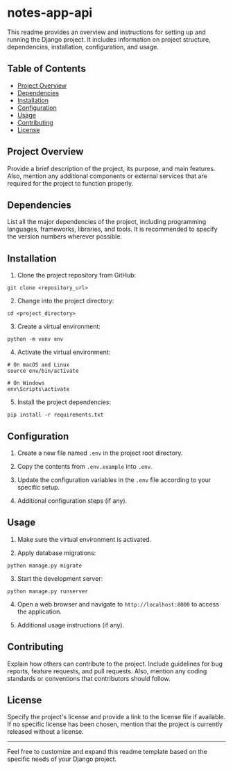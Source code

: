 # notes-app-api

This readme provides an overview and instructions for setting up and running the Django project. It includes information on project structure, dependencies, installation, configuration, and usage.

## Table of Contents

- [Project Overview](#project-overview)
- [Dependencies](#dependencies)
- [Installation](#installation)
- [Configuration](#configuration)
- [Usage](#usage)
- [Contributing](#contributing)
- [License](#license)

## Project Overview

Provide a brief description of the project, its purpose, and main features. Also, mention any additional components or external services that are required for the project to function properly.

## Dependencies

List all the major dependencies of the project, including programming languages, frameworks, libraries, and tools. It is recommended to specify the version numbers wherever possible.

## Installation

1. Clone the project repository from GitHub:

```shell
git clone <repository_url>
```

2. Change into the project directory:

```shell
cd <project_directory>
```

3. Create a virtual environment:

```shell
python -m venv env
```

4. Activate the virtual environment:

```shell
# On macOS and Linux
source env/bin/activate

# On Windows
env\Scripts\activate
```

5. Install the project dependencies:

```shell
pip install -r requirements.txt
```

## Configuration

1. Create a new file named `.env` in the project root directory.

2. Copy the contents from `.env.example` into `.env`.

3. Update the configuration variables in the `.env` file according to your specific setup.

4. Additional configuration steps (if any).

## Usage

1. Make sure the virtual environment is activated.

2. Apply database migrations:

```shell
python manage.py migrate
```

3. Start the development server:

```shell
python manage.py runserver
```

4. Open a web browser and navigate to `http://localhost:8000` to access the application.

5. Additional usage instructions (if any).

## Contributing

Explain how others can contribute to the project. Include guidelines for bug reports, feature requests, and pull requests. Also, mention any coding standards or conventions that contributors should follow.

## License

Specify the project's license and provide a link to the license file if available. If no specific license has been chosen, mention that the project is currently released without a license.

---

Feel free to customize and expand this readme template based on the specific needs of your Django project.
